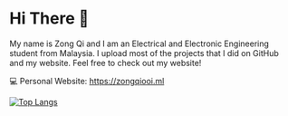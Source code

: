 # Hi There 👋 

My name is Zong Qi and I am an Electrical and Electronic Engineering student from Malaysia. I upload most of the projects that I did on GitHub and my website. Feel free to check out my website! 

💻 Personal Website: https://zongqiooi.ml

[![Top Langs](https://github-readme-stats.vercel.app/api/top-langs/?username=zongqiooi&layout=compact&theme=calm)](https://github.com/zongqiooi/github-readme-stats)

<!---
zongqiooi/zongqiooi is a ✨ special ✨ repository because its `README.md` (this file) appears on your GitHub profile.
You can click the Preview link to take a look at your changes.
--->
